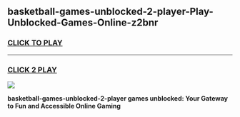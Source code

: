 
## basketball-games-unblocked-2-player-Play-Unblocked-Games-Online-z2bnr
<h3>
<a href="https://premium76.site?title=basketball-games-unblocked-2-player&ref=24A">CLICK TO PLAY</a></h3>
<hr>

<h3>
<a href="https://premium76.site?title=basketball-games-unblocked-2-player&ref=24A">CLICK 2 PLAY</a>
  
</h3>

<a href="https://premium76.site?title=basketball-games-unblocked-2-player&ref=24A"><img src="https://clearcache.store/games.png"></a>


**basketball-games-unblocked-2-player games unblocked: Your Gateway to Fun and Accessible Online Gaming**
